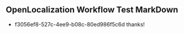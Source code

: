 ## OpenLocalization Workflow Test MarkDown
* f3056ef8-527c-4ee9-b08c-80ed986f5c6d thanks!

<!--HONumber=Jul16_HO3-->


